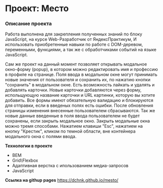 # Проект: Место

### Описание проекта

Работа выполнена для закрепления полученных знаний по блоку JavaScript, на курсе Web-Разработчик от ЯндексПрактикум, 
И использовать приобретенные навыки по работе с DOM-деревом, переменными, функциями, а так же с обработчиками событий на языке JavaScript.

Сам же проект на данный момент позволяет открывать модальное окно-форму (popup), в котором можно редактировать имя и профессию в профиле на странице. Поля ввода в модальном окне могут принимать новые значения от пользователя и сохранить их, по нажатию кнопки "сохранить" в модальном окне. 
Есть возможность лайкать и удалять и добавлять карточки. Новые карточки добавляются через форму, испольщующую название карточки и URL картинки, которую вы хотите добавить. 
Все формы имеют обязательную валидацию и блокируются для отправки, если в введеных полях есть ошибки.
После обновления страницы изменения внесенные пользователем сбрасываются. Так же новые данные введенные в поля ввода пользователем не будет сохранены, если закрыть модальное окно.
Закрыть модальные окна можно тремя способами. Нажатием клавиши "Esc", нажатием на кнопку "Крестик", кликом по темной области, вне контейнера модального окна с полями ввода.

**Технологии в проекте**

* BEM
* Grid\Flexbox
* Адаптивная верстка с ипользованием медиа-запросов
* JavaScript

**Ссылка на githup pages**
https://dchnk.github.io/mesto/
